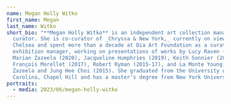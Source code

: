 ```yaml
---
name: Megan Holly Witko
first_name: Megan
last_name: Witko
short_bio: "**Megan Holly Witko** is an independent art collection manager and
  curator. She is co-curator of _Chryssa & New York,_ currently on view Dia
  Chelsea and spent more than a decade at Dia Art Foundation as a curator and
  exhibition manager, working on presentations of works by Lucy Raven (2021),
  Marian Zazeela (2020), Jacqueline Humphries (2019), Keith Sonnier (2018),
  François Morellet (2017), Robert Ryman (2015-17), and La Monte Young, Marian
  Zazeela and Jung Hee Choi (2015). She graduated from the University of North
  Carolina, Chapel Hill and has a master’s degree from New York University."
portraits:
  - media: 2023/06/megan-holly-witko
---
```

